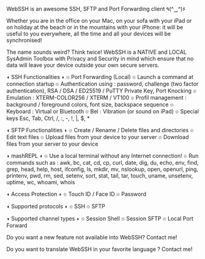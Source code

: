 WebSSH is an awesome SSH, SFTP and Port Forwarding client ٩(^‿^)۶

Whether you are in the office on your Mac, on your sofa with your iPad or on holiday at the beach or in the mountains with your iPhone: it will be useful to you everywhere, all the time and all your devices will be synchronised!

The name sounds weird? Think twice! WebSSH is a NATIVE and LOCAL SysAdmin Toolbox with Privacy and Security in mind which ensure that no data will leave your device outside your own secure servers.

◖ SSH Functionalities ◗
๏ Port Forwarding (Local)
๏ Launch a command at connection startup
๏ Authentication using : password, challenge (two factor authentication), RSA / DSA / ED25519 / PuTTY Private Key, Port Knocking
๏ Emulation : XTERM-COLOR256 / XTERM / VT100
๏ Profil management : background / foreground colors, font size, backspace sequence
๏ Keyboard : Virtual or Bluetooth
๏ Bel : Vibration (or sound on iPad)
๏ Special keys Esc, Tab, Ctrl, /, :, -, !, |, $, *

◖ SFTP Functionalities ◗
๏ Create / Rename / Delete files and directories
๏ Edit text files
๏ Upload files from your device to your server
๏ Download files from your server to your device

◖ mashREPL ◗
๏ Use a local terminal without any Internet connection!
๏ Run commands such as : awk, bc, cat, cd, cp, curl, date, dig, du, echo, env, find, grep, head, help, host, ifconfig, ls, mkdir, mv, nslookup, open, openurl, ping, printenv, pwd, rm, sed, setenv, sort, stat, tail, tar, touch, uname, unsetenv, uptime, wc, whoami, whois

◖ Access Protection ◗
๏ Touch ID / Face ID
๏ Password

◖ Supported protocols ◗
๏ SSH
๏ SFTP

◖ Supported channel types ◗
๏ Session Shell
๏ Session SFTP
๏ Local Port Forward

Do you want a new feature not available into WebSSH? Contact me!

Do you want to translate WebSSH in your favorite language ? Contact me!